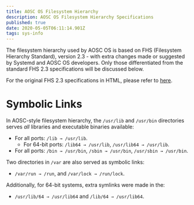 ```yaml
---
title: AOSC OS Filesystem Hierarchy
description: AOSC OS Filesystem Hierarchy Specifications
published: true
date: 2020-05-05T06:11:14.901Z
tags: sys-info
---
```


The filesystem hierarchy used by AOSC OS is based on FHS (Filesystem Hierarchy Standard), version 2.3 - with extra changes made or suggested by Systemd and AOSC OS developers. Only those differentiated from the standard FHS 2.3 specifications will be discussed below.

For the original FHS 2.3 specifications in HTML, please refer to [here](http://www.pathname.com/fhs/pub/fhs-2.3.html).

# Symbolic Links

In AOSC-style filesystem hierarchy, the `/usr/lib` and `/usr/bin` directories serves *all* libraries and executable binaries available:

- For all ports: `/lib → /usr/lib`.
  - For 64-bit ports: `/lib64 → /usr/lib`, `/usr/lib64 → /usr/lib`.
- For all ports: `/bin → /usr/bin`, `/sbin → /usr/bin`, `/usr/sbin → /usr/bin`.

Two directories in `/var` are also served as symbolic links:

- `/var/run → /run`, and `/var/lock → /run/lock`.

Additionally, for 64-bit systems, extra symlinks were made in the:

- `/usr/lib/64 → /usr/lib64` and `/lib/64 → /usr/lib64`.